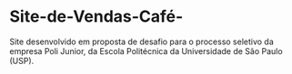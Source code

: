 # Site-de-Vendas-Café-
Site desenvolvido em proposta de desafio para o processo seletivo da empresa Poli Junior, da Escola Politécnica da Universidade de São Paulo (USP). 
